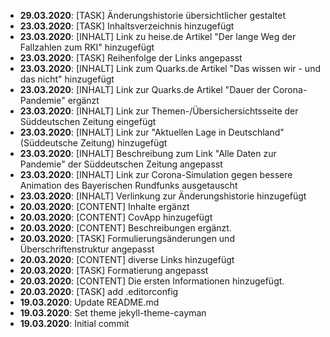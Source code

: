 - **29.03.2020**: [TASK] Änderungshistorie übersichtlicher gestaltet
- **23.03.2020**: [TASK] Inhaltsverzeichnis hinzugefügt
- **23.03.2020**: [INHALT] Link zu heise.de Artikel "Der lange Weg der Fallzahlen zum RKI" hinzugefügt
- **23.03.2020**: [TASK] Reihenfolge der Links angepasst
- **23.03.2020**: [INHALT] Link zum Quarks.de Artikel "Das wissen wir - und das nicht" hinzugefügt
- **23.03.2020**: [INHALT] Link zur Quarks.de Artikel "Dauer der Corona-Pandemie" ergänzt
- **23.03.2020**: [INHALT] Link zur Themen-/Übersichersichtsseite der Süddeutschen Zeitung eingefügt
- **23.03.2020**: [INHALT] Link zur "Aktuellen Lage in Deutschland" (Süddeutsche Zeitung) hinzugefügt
- **23.03.2020**: [INHALT] Beschreibung zum Link "Alle Daten zur Pandemie" der Süddeutschen Zeitung angepasst
- **23.03.2020**: [INHALT] Link zur Corona-Simulation gegen bessere Animation des Bayerischen Rundfunks ausgetauscht
- **23.03.2020**: [INHALT] Verlinkung zur Änderungshistorie hinzugefügt
- **20.03.2020**: [CONTENT] Inhalte ergänzt
- **20.03.2020**: [CONTENT] CovApp hinzugefügt
- **20.03.2020**: [CONTENT] Beschreibungen ergänzt.
- **20.03.2020**: [TASK] Formulierungsänderungen und Überschriftenstruktur angepasst
- **20.03.2020**: [CONTENT] diverse Links hinzugefügt
- **20.03.2020**: [TASK] Formatierung angepasst
- **20.03.2020**: [CONTENT] Die ersten Informationen hinzugefügt.
- **20.03.2020**: [TASK] add .editorconfig
- **19.03.2020**: Update README.md
- **19.03.2020**: Set theme jekyll-theme-cayman
- **19.03.2020**: Initial commit
